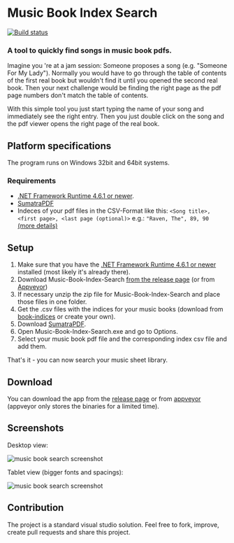 # Music Book Index Search
[![Build status](https://ci.appveyor.com/api/projects/status/29f755hd7v02tx3c/branch/developement?svg=true)](https://ci.appveyor.com/project/Sogolumbo/music-book-index-search/branch/developement)
### A tool to quickly find songs in music book pdfs.
Imagine you 're at a jam session: Someone proposes a song (e.g. "Someone For My Lady"). Normally you would have to go through the table of contents of the first real book but wouldn't find it until you opened the second real book. Then your next challenge would be finding the right page as the pdf page numbers don't match the table of contents.

With this simple tool you just start typing the name of your song and immediately see the right entry. Then you just double click on the song and the pdf viewer opens the right page of the real book.

## Platform specifications
The program runs on Windows 32bit and 64bit systems.
### Requirements
* [.NET Framework Runtime 4.6.1 or newer](https://www.microsoft.com/net/download/windows).
* [SumatraPDF](https://www.sumatrapdfreader.org)
* Indeces of your pdf files in the CSV-Format like this:
	`<Song title>, <first page>, <last page (optional)>`	e.g.: `"Raven, The", 89, 90` [(more details)](https://github.com/aspiers/book-indices/blob/master/README.md#file-format)

## Setup
1. Make sure that you have the [.NET Framework Runtime 4.6.1 or newer](https://www.microsoft.com/net/download/windows) installed (most likely it's already there).
2. Download Music-Book-Index-Search [from the release page](https://github.com/Sogolumbo/Music-Book-Index-Search/releases) (or from [Appveyor](https://ci.appveyor.com/project/Sogolumbo/music-book-index-search/branch/master/artifacts))
3. If necessary unzip the zip file for Music-Book-Index-Search and place those files in one folder.
4. Get the .csv files with the indices for your music books (download from [book-indices](https://github.com/aspiers/book-indices) or create your own).
5. Download [SumatraPDF](https://www.sumatrapdfreader.org).
6. Open Music-Book-Index-Search.exe and go to Options.
7. Select your music book pdf file and the corresponding index csv file and add them.

That's it - you can now search your music sheet library.

## Download
You can download the app from the [release page](https://github.com/Sogolumbo/Music-Book-Index-Search/releases) or from [appveyor](https://ci.appveyor.com/project/Sogolumbo/music-book-index-search/branch/master/artifacts) (appveyor only stores the binaries for a limited time).

## Screenshots
Desktop view:

![music book search screenshot](https://user-images.githubusercontent.com/33571916/43721557-60d40e32-9993-11e8-9566-90f5e30e6646.PNG)

Tablet view (bigger fonts and spacings):

![music book search screenshot](https://user-images.githubusercontent.com/33571916/43722327-4e58976c-9995-11e8-91b0-d978ab9a366d.PNG)

## Contribution
The project is a standard visual studio solution. Feel free to fork, improve, create pull requests and share this project.
